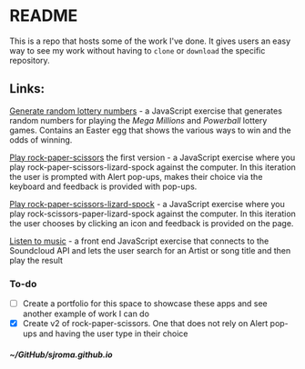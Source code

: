 # README  

This is a repo that hosts some of the work I've done. It gives users an easy way to see my work without having to `clone` or `download` the specific repository.  

## Links:  

[Generate random lottery numbers](https://sjroma.github.io/lotterynumbers) - a JavaScript exercise that generates random numbers for playing the _Mega Millions_ and _Powerball_ lottery games. Contains an Easter egg that shows the various ways to win and the odds of winning.  

[Play rock-paper-scissors](https://sjroma.github.io/rps) the first version - a JavaScript exercise where you play rock-paper-scissors-lizard-spock against the computer. In this iteration the user is prompted with Alert pop-ups, makes their choice via the keyboard and feedback is provided with pop-ups.  

[Play rock-paper-scissors-lizard-spock](https://sjroma.github.io/rpsls) - a JavaScript exercise where you play rock-scissors-paper-lizard-spock against the computer. In this iteration the user chooses by clicking an icon and feedback is provided on the page.  

[Listen to music](https://sjroma.github.io/soundcloud) - a front end JavaScript exercise that connects to the Soundcloud API and lets the user search for an Artist or song title and then play the result  

### To-do  
- [ ] Create a portfolio for this space to showcase these apps and see another example of work I can do  
- [x] Create v2 of rock-paper-scissors. One that does not rely on Alert pop-ups and having the user type in their choice  

##### ~/GitHub/sjroma.github.io  
